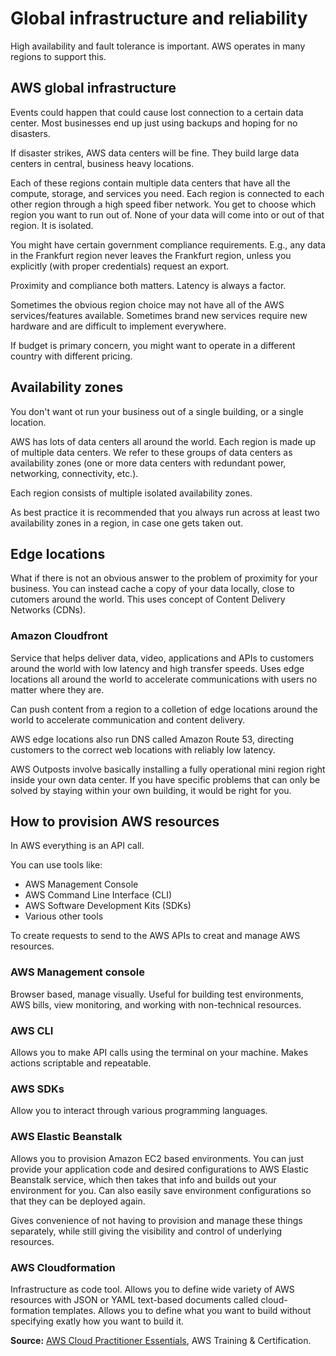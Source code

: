 # Global infrastructure and reliability

High availability and fault tolerance is important. AWS operates in many regions to support this.

## AWS global infrastructure

Events could happen that could cause lost connection to a certain data center. Most businesses end up just using backups and hoping for no disasters.

If disaster strikes, AWS data centers will be fine. They build large data centers in central, business heavy locations.

Each of these regions contain multiple data centers that have all the compute, storage, and services you need. Each region is connected to each other region through a high speed fiber network. You get to choose which region you want to run out of. None of your data will come into or out of that region. It is isolated.

You might have certain government compliance requirements. E.g., any data in the Frankfurt region never leaves the Frankfurt region, unless you explicitly (with proper credentials) request an export.

Proximity and compliance both matters. Latency is always a factor.

Sometimes the obvious region choice may not have all of the AWS services/features available. Sometimes brand new services require new hardware and are difficult to implement everywhere.

If budget is primary concern, you might want to operate in a different country with different pricing.

## Availability zones

You don't want ot run your business out of a single building, or a single location.

AWS has lots of data centers all around the world. Each region is made up of multiple data centers. We refer to these groups of data centers as availability zones (one or more data centers with redundant power, networking, connectivity, etc.).

Each region consists of multiple isolated availability zones.

As best practice it is recommended that you always run across at least two availability zones in a region, in case one gets taken out.

## Edge locations

What if there is not an obvious answer to the problem of proximity for your business. You can instead cache a copy of your data locally, close to cutomers around the world. This uses concept of Content Delivery Networks (CDNs).

### Amazon Cloudfront

Service that helps deliver data, video, applications and APIs to customers around the world with low latency and high transfer speeds. Uses edge locations all around the world to accelerate communications with users no matter where they are.

Can push content from a region to a colletion of edge locations around the world to accelerate communication and content delivery.

AWS edge locations also run DNS called Amazon Route 53, directing customers to the correct web locations with reliably low latency.

AWS Outposts involve basically installing a fully operational mini region right inside your own data center. If you have specific problems that can only be solved by staying within your own building, it would be right for you.

## How to provision AWS resources

In AWS everything is an API call.

You can use tools like:

* AWS Management Console
* AWS Command Line Interface (CLI)
* AWS Software Development Kits (SDKs)
* Various other tools

To create requests to send to the AWS APIs to creat and manage AWS resources.

### AWS Management console

Browser based, manage visually. Useful for building test environments, AWS bills, view monitoring, and working with non-technical resources.

### AWS CLI

Allows you to make API calls using the terminal on your machine. Makes actions scriptable and repeatable.

### AWS SDKs

Allow you to interact through various programming languages.

### AWS Elastic Beanstalk

Allows you to provision Amazon EC2 based environments. You can just provide your application code and desired configurations to AWS Elastic Beanstalk service, which then takes that info and builds out your environment for you. Can also easily save environment configurations so that they can be deployed again.

Gives convenience of not having to provision and manage these things separately, while still giving the visibility and control of underlying resources.

### AWS Cloudformation

Infrastructure as code tool. Allows you to define wide variety of AWS resources with JSON or YAML text-based documents called cloud-formation templates. Allows you to define what you want to build without specifying exatly how you want to build it.

**Source:** [AWS Cloud Practitioner Essentials](https://www.aws.training/Details/eLearning?id=60697), AWS Training & Certification.